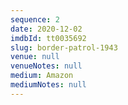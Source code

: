 ```yaml
---
sequence: 2
date: 2020-12-02
imdbId: tt0035692
slug: border-patrol-1943
venue: null
venueNotes: null
medium: Amazon
mediumNotes: null
---
```


